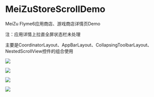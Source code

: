 # MeiZuStoreScrollDemo
MeiZu Flyme6应用商店、游戏商店详情页Demo

注：应用详情上拉直全屏状态栏未处理

主要是CoordinatorLayout、AppBarLayout、CollapsingToolbarLayout、NestedScrollView控件的组合使用

![](https://github.com/breewf/MeiZuStoreScrollDemo/blob/master/app/src/main/java/com/ghy/meizustorescrolldemo/screen/S70401-14185314.jpg?raw=true)

![](https://github.com/breewf/MeiZuStoreScrollDemo/blob/master/app/src/main/java/com/ghy/meizustorescrolldemo/screen/S70401-14190792.jpg?raw=true)

![](https://github.com/breewf/MeiZuStoreScrollDemo/blob/master/app/src/main/java/com/ghy/meizustorescrolldemo/screen/S70401-14191596.jpg?raw=true)

![](https://github.com/breewf/MeiZuStoreScrollDemo/blob/master/app/src/main/java/com/ghy/meizustorescrolldemo/screen/S70401-14201382.jpg?raw=true)
